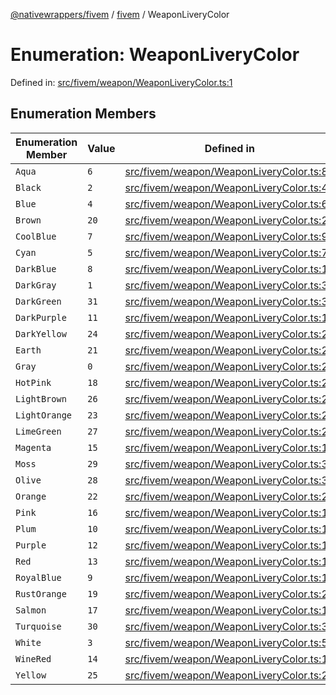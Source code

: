 [@nativewrappers/fivem](../../README.md) / [fivem](../README.md) / WeaponLiveryColor

# Enumeration: WeaponLiveryColor

Defined in: [src/fivem/weapon/WeaponLiveryColor.ts:1](https://github.com/nativewrappers/nativewrappers/blob/0bf5a50fdb39736240229f922b5089be4fd3a85c/src/fivem/weapon/WeaponLiveryColor.ts#L1)

## Enumeration Members

| Enumeration Member | Value | Defined in |
| ------ | ------ | ------ |
| <a id="aqua"></a> `Aqua` | `6` | [src/fivem/weapon/WeaponLiveryColor.ts:8](https://github.com/nativewrappers/nativewrappers/blob/0bf5a50fdb39736240229f922b5089be4fd3a85c/src/fivem/weapon/WeaponLiveryColor.ts#L8) |
| <a id="black"></a> `Black` | `2` | [src/fivem/weapon/WeaponLiveryColor.ts:4](https://github.com/nativewrappers/nativewrappers/blob/0bf5a50fdb39736240229f922b5089be4fd3a85c/src/fivem/weapon/WeaponLiveryColor.ts#L4) |
| <a id="blue"></a> `Blue` | `4` | [src/fivem/weapon/WeaponLiveryColor.ts:6](https://github.com/nativewrappers/nativewrappers/blob/0bf5a50fdb39736240229f922b5089be4fd3a85c/src/fivem/weapon/WeaponLiveryColor.ts#L6) |
| <a id="brown"></a> `Brown` | `20` | [src/fivem/weapon/WeaponLiveryColor.ts:22](https://github.com/nativewrappers/nativewrappers/blob/0bf5a50fdb39736240229f922b5089be4fd3a85c/src/fivem/weapon/WeaponLiveryColor.ts#L22) |
| <a id="coolblue"></a> `CoolBlue` | `7` | [src/fivem/weapon/WeaponLiveryColor.ts:9](https://github.com/nativewrappers/nativewrappers/blob/0bf5a50fdb39736240229f922b5089be4fd3a85c/src/fivem/weapon/WeaponLiveryColor.ts#L9) |
| <a id="cyan"></a> `Cyan` | `5` | [src/fivem/weapon/WeaponLiveryColor.ts:7](https://github.com/nativewrappers/nativewrappers/blob/0bf5a50fdb39736240229f922b5089be4fd3a85c/src/fivem/weapon/WeaponLiveryColor.ts#L7) |
| <a id="darkblue"></a> `DarkBlue` | `8` | [src/fivem/weapon/WeaponLiveryColor.ts:10](https://github.com/nativewrappers/nativewrappers/blob/0bf5a50fdb39736240229f922b5089be4fd3a85c/src/fivem/weapon/WeaponLiveryColor.ts#L10) |
| <a id="darkgray"></a> `DarkGray` | `1` | [src/fivem/weapon/WeaponLiveryColor.ts:3](https://github.com/nativewrappers/nativewrappers/blob/0bf5a50fdb39736240229f922b5089be4fd3a85c/src/fivem/weapon/WeaponLiveryColor.ts#L3) |
| <a id="darkgreen"></a> `DarkGreen` | `31` | [src/fivem/weapon/WeaponLiveryColor.ts:33](https://github.com/nativewrappers/nativewrappers/blob/0bf5a50fdb39736240229f922b5089be4fd3a85c/src/fivem/weapon/WeaponLiveryColor.ts#L33) |
| <a id="darkpurple"></a> `DarkPurple` | `11` | [src/fivem/weapon/WeaponLiveryColor.ts:13](https://github.com/nativewrappers/nativewrappers/blob/0bf5a50fdb39736240229f922b5089be4fd3a85c/src/fivem/weapon/WeaponLiveryColor.ts#L13) |
| <a id="darkyellow"></a> `DarkYellow` | `24` | [src/fivem/weapon/WeaponLiveryColor.ts:26](https://github.com/nativewrappers/nativewrappers/blob/0bf5a50fdb39736240229f922b5089be4fd3a85c/src/fivem/weapon/WeaponLiveryColor.ts#L26) |
| <a id="earth"></a> `Earth` | `21` | [src/fivem/weapon/WeaponLiveryColor.ts:23](https://github.com/nativewrappers/nativewrappers/blob/0bf5a50fdb39736240229f922b5089be4fd3a85c/src/fivem/weapon/WeaponLiveryColor.ts#L23) |
| <a id="gray"></a> `Gray` | `0` | [src/fivem/weapon/WeaponLiveryColor.ts:2](https://github.com/nativewrappers/nativewrappers/blob/0bf5a50fdb39736240229f922b5089be4fd3a85c/src/fivem/weapon/WeaponLiveryColor.ts#L2) |
| <a id="hotpink"></a> `HotPink` | `18` | [src/fivem/weapon/WeaponLiveryColor.ts:20](https://github.com/nativewrappers/nativewrappers/blob/0bf5a50fdb39736240229f922b5089be4fd3a85c/src/fivem/weapon/WeaponLiveryColor.ts#L20) |
| <a id="lightbrown"></a> `LightBrown` | `26` | [src/fivem/weapon/WeaponLiveryColor.ts:28](https://github.com/nativewrappers/nativewrappers/blob/0bf5a50fdb39736240229f922b5089be4fd3a85c/src/fivem/weapon/WeaponLiveryColor.ts#L28) |
| <a id="lightorange"></a> `LightOrange` | `23` | [src/fivem/weapon/WeaponLiveryColor.ts:25](https://github.com/nativewrappers/nativewrappers/blob/0bf5a50fdb39736240229f922b5089be4fd3a85c/src/fivem/weapon/WeaponLiveryColor.ts#L25) |
| <a id="limegreen"></a> `LimeGreen` | `27` | [src/fivem/weapon/WeaponLiveryColor.ts:29](https://github.com/nativewrappers/nativewrappers/blob/0bf5a50fdb39736240229f922b5089be4fd3a85c/src/fivem/weapon/WeaponLiveryColor.ts#L29) |
| <a id="magenta"></a> `Magenta` | `15` | [src/fivem/weapon/WeaponLiveryColor.ts:17](https://github.com/nativewrappers/nativewrappers/blob/0bf5a50fdb39736240229f922b5089be4fd3a85c/src/fivem/weapon/WeaponLiveryColor.ts#L17) |
| <a id="moss"></a> `Moss` | `29` | [src/fivem/weapon/WeaponLiveryColor.ts:31](https://github.com/nativewrappers/nativewrappers/blob/0bf5a50fdb39736240229f922b5089be4fd3a85c/src/fivem/weapon/WeaponLiveryColor.ts#L31) |
| <a id="olive"></a> `Olive` | `28` | [src/fivem/weapon/WeaponLiveryColor.ts:30](https://github.com/nativewrappers/nativewrappers/blob/0bf5a50fdb39736240229f922b5089be4fd3a85c/src/fivem/weapon/WeaponLiveryColor.ts#L30) |
| <a id="orange"></a> `Orange` | `22` | [src/fivem/weapon/WeaponLiveryColor.ts:24](https://github.com/nativewrappers/nativewrappers/blob/0bf5a50fdb39736240229f922b5089be4fd3a85c/src/fivem/weapon/WeaponLiveryColor.ts#L24) |
| <a id="pink"></a> `Pink` | `16` | [src/fivem/weapon/WeaponLiveryColor.ts:18](https://github.com/nativewrappers/nativewrappers/blob/0bf5a50fdb39736240229f922b5089be4fd3a85c/src/fivem/weapon/WeaponLiveryColor.ts#L18) |
| <a id="plum"></a> `Plum` | `10` | [src/fivem/weapon/WeaponLiveryColor.ts:12](https://github.com/nativewrappers/nativewrappers/blob/0bf5a50fdb39736240229f922b5089be4fd3a85c/src/fivem/weapon/WeaponLiveryColor.ts#L12) |
| <a id="purple"></a> `Purple` | `12` | [src/fivem/weapon/WeaponLiveryColor.ts:14](https://github.com/nativewrappers/nativewrappers/blob/0bf5a50fdb39736240229f922b5089be4fd3a85c/src/fivem/weapon/WeaponLiveryColor.ts#L14) |
| <a id="red"></a> `Red` | `13` | [src/fivem/weapon/WeaponLiveryColor.ts:15](https://github.com/nativewrappers/nativewrappers/blob/0bf5a50fdb39736240229f922b5089be4fd3a85c/src/fivem/weapon/WeaponLiveryColor.ts#L15) |
| <a id="royalblue"></a> `RoyalBlue` | `9` | [src/fivem/weapon/WeaponLiveryColor.ts:11](https://github.com/nativewrappers/nativewrappers/blob/0bf5a50fdb39736240229f922b5089be4fd3a85c/src/fivem/weapon/WeaponLiveryColor.ts#L11) |
| <a id="rustorange"></a> `RustOrange` | `19` | [src/fivem/weapon/WeaponLiveryColor.ts:21](https://github.com/nativewrappers/nativewrappers/blob/0bf5a50fdb39736240229f922b5089be4fd3a85c/src/fivem/weapon/WeaponLiveryColor.ts#L21) |
| <a id="salmon"></a> `Salmon` | `17` | [src/fivem/weapon/WeaponLiveryColor.ts:19](https://github.com/nativewrappers/nativewrappers/blob/0bf5a50fdb39736240229f922b5089be4fd3a85c/src/fivem/weapon/WeaponLiveryColor.ts#L19) |
| <a id="turquoise"></a> `Turquoise` | `30` | [src/fivem/weapon/WeaponLiveryColor.ts:32](https://github.com/nativewrappers/nativewrappers/blob/0bf5a50fdb39736240229f922b5089be4fd3a85c/src/fivem/weapon/WeaponLiveryColor.ts#L32) |
| <a id="white"></a> `White` | `3` | [src/fivem/weapon/WeaponLiveryColor.ts:5](https://github.com/nativewrappers/nativewrappers/blob/0bf5a50fdb39736240229f922b5089be4fd3a85c/src/fivem/weapon/WeaponLiveryColor.ts#L5) |
| <a id="winered"></a> `WineRed` | `14` | [src/fivem/weapon/WeaponLiveryColor.ts:16](https://github.com/nativewrappers/nativewrappers/blob/0bf5a50fdb39736240229f922b5089be4fd3a85c/src/fivem/weapon/WeaponLiveryColor.ts#L16) |
| <a id="yellow"></a> `Yellow` | `25` | [src/fivem/weapon/WeaponLiveryColor.ts:27](https://github.com/nativewrappers/nativewrappers/blob/0bf5a50fdb39736240229f922b5089be4fd3a85c/src/fivem/weapon/WeaponLiveryColor.ts#L27) |
